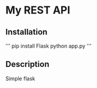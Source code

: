 # My REST API

## Installation


'''
pip install Flask
python app.py
'''

## Description

Simple flask
